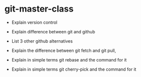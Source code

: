 # git-master-class

- Explain version control

- Explain difference between git and github

- List 3 other github alternatives

- Explain the difference between git fetch and git pull,

- Explain in simple terms git rebase and the command for it

- Explain in simple terms git cherry-pick and the command for it 